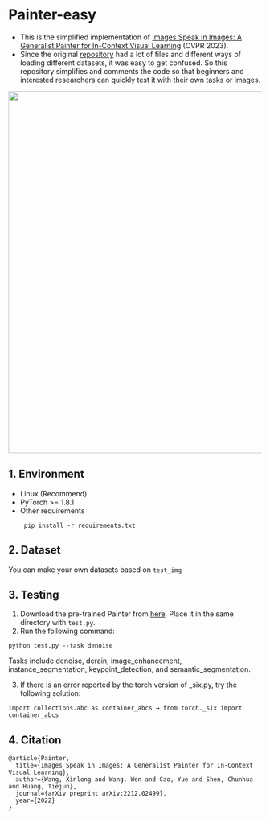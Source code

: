 # Painter-easy
- This is the simplified implementation of [Images Speak in Images: A Generalist Painter for In-Context Visual Learning](https://openaccess.thecvf.com/content/CVPR2023/html/Wang_Images_Speak_in_Images_A_Generalist_Painter_for_In-Context_Visual_CVPR_2023_paper.html) (CVPR 2023).
- Since the original [repository](https://github.com/baaivision/Painter) had a lot of files and different ways of loading different datasets, it was easy to get confused. So this repository simplifies and comments the code so that beginners and interested researchers can quickly test it with their own tasks or images.

<image src="framework.jpg" width="720px" />

## 1. Environment
- Linux (Recommend)
- PyTorch >= 1.8.1
- Other requirements
   ```
    pip install -r requirements.txt
   ```
## 2. Dataset
You can make your own datasets based on `test_img`
## 3. Testing
1. Download the pre-trained Painter from [here](https://huggingface.co/BAAI/Painter/blob/main/painter_vit_large.pth). Place it in the same directory with `test.py`.
2. Run the following command:
```
python test.py --task denoise
```
Tasks include denoise, derain, image_enhancement, instance_segmentation, keypoint_detection, and semantic_segmentation.

3. If there is an error reported by the torch version of _six.py, try the following solution:
```
import collections.abc as container_abcs → from torch._six import container_abcs 
```
## 4. Citation
```
@article{Painter,
  title={Images Speak in Images: A Generalist Painter for In-Context Visual Learning},
  author={Wang, Xinlong and Wang, Wen and Cao, Yue and Shen, Chunhua and Huang, Tiejun},
  journal={arXiv preprint arXiv:2212.02499},
  year={2022}
}
```

